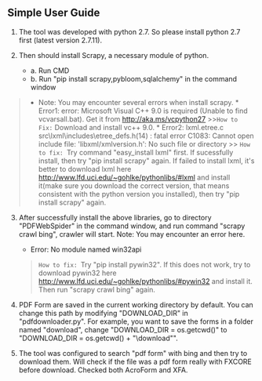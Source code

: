 ## Simple User Guide

 1. The tool was developed with python 2.7. So please install python 2.7 first (latest version 2.7.11). 

 2. Then should install Scrapy, a necessary module of python. 
    * a. Run CMD
	* b. Run "pip install scrapy,pybloom,sqlalchemy" in the command window
>* Note: You may encounter several errors when install scrapy.
	* Error1:  error: Microsoft Visual C++ 9.0 is required (Unable to find vcvarsall.bat). Get it from http://aka.ms/vcpython27
	>>`How to Fix:` Download and install vc++ 9.0.
	* Error2: lxml.etree.c
    src\lxml\includes\etree_defs.h(14) : fatal error C1083: Cannot open include
file: 'libxml/xmlversion.h': No such file or directory
	>> `How to fix: `Try command "easy_install lxml" first. If sucessfully install, then try "pip install scrapy" again. If failed to install lxml, it's better to download lxml here http://www.lfd.uci.edu/~gohlke/pythonlibs/#lxml and install it(make sure you download the correct version, that means consistent with the python version you installed), then try "pip install scrapy" again.

 3. After successfully install the above libraries, go to directory "PDFWebSpider" in the command window, and run command "scrapy crawl bing", crawler will start.
Note: You may encounter an error here.
	* Error: No module named win32api
    > `How to fix: `Try "pip install pywin32". If this does not work, try to download pywin32 here http://www.lfd.uci.edu/~gohlke/pythonlibs/#pywin32 and install it. Then run "scrapy crawl bing" again.


 4. PDF Form are saved in the current working directory by default. You can change this path by modifying "DOWNLOAD_DIR" in "pdfdownloader.py". For example, you want to save the forms in a folder named "download", change "DOWNLOAD_DIR = os.getcwd()" to "DOWNLOAD_DIR = os.getcwd() + "\\download"".

 5. The tool was configured to search "pdf form" with bing and then try to download them. Will check if the file was a pdf form really with FXCORE before download. Checked both AcroForm and XFA.

